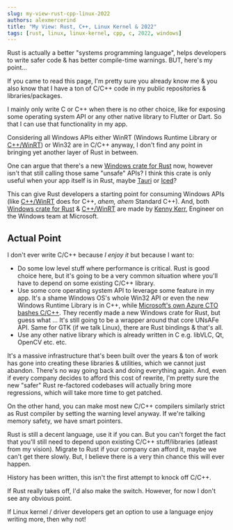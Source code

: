 ```yaml
---
slug: my-view-rust-cpp-linux-2022
authors: alexmercerind
title: "My View: Rust, C++, Linux Kernel & 2022"
tags: [rust, linux, linux-kernel, cpp, c, 2022, windows]
---
```


Rust is actually a better "systems programming language", helps developers to write safer code & has better compile-time warnings.
BUT, here's my point...

<!--truncate-->

If you came to read this page, I'm pretty sure you already know me & you also know that I have a ton of C/C++ code in my public repositories & libraries/packages.

I mainly only write C or C++ when there is no other choice, like for exposing some operating system API or any other native library to Flutter or Dart. So that I can use that functionality in my app.

Considering all Windows APIs either WinRT (Windows Runtime Library or [C++/WinRT](https://github.com/microsoft/cppwinrt)) or Win32 are in C/C++ anyway, I don't find any point in bringing yet another layer of Rust in between.

One can argue that there's a new [Windows crate for Rust](https://crates.io/crates/windows) now, however isn't that still calling those same "unsafe" APIs?
I think this crate is only useful when your app itself is in Rust, maybe [Tauri](https://tauri.app/) or [Iced](https://github.com/iced-rs/iced)?

This can give Rust developers a starting point for consuming Windows APIs (like [C++/WinRT](https://github.com/microsoft/cppwinrt) does for C++, _ahem, ahem_ Standard C++). And, both [Windows crate for Rust](https://crates.io/crates/windows) & [C++/WinRT](https://github.com/microsoft/cppwinrt) are made by [Kenny Kerr](https://github.com/kennykerr), Engineer on the Windows team at Microsoft. 

## Actual Point

I don't ever write C/C++ because _I enjoy it_ but because I want to:

- Do some low level stuff where performance is critical. Rust is good choice here, but it's going to be a very common situation where you'll have to depend on some existing C/C++ library.
- Use some core operating system API to leverage some feature in my app. It's a shame Windows OS's whole Win32 API or even the new Windows Runtime Library is in C++, while [Microsoft's own Azure CTO bashes C/C++](https://twitter.com/markrussinovich/status/1571995117233504257). They recently made a new Windows crate for Rust, but guess what ... It's still going to be a wrapper around that core UNsAFe API. Same for GTK (if we talk Linux), there are Rust bindings & that's all.
- Use any other native library which is already written in C e.g. libVLC, Qt, OpenCV etc. etc.

It's a massive infrastructure that's been built over the years & ton of work has gone into creating these libraries & utilities, which we cannot just abandon. There's no way going back and doing everything again. And, even if every company decides to afford this cost of rewrite, I'm pretty sure the new "safer" Rust re-factored codebases will actually bring more regressions, which will take more time to get patched.

On the other hand, you can make most new C/C++ compilers similarly strict as Rust compiler by setting the warning level anyway. If we're talking memory safety, we have smart pointers.

Rust is still a decent language, use it if you can. But you can't forget the fact that you'll still need to depend upon existing C/C++ stuff/libraries (atleast from my vision). Migrate to Rust if your company can afford it, maybe we can't get there slowly. But, I believe there is a very thin chance this will ever happen.

History has been written, this isn't the first attempt to knock off C/C++.

If Rust really takes off, I'd also make the switch. However, for now I don't see any obvious point.

If Linux kernel / driver developers get an option to use a language enjoy writing more, then why not!
